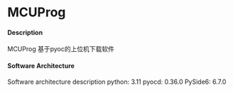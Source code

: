# MCUProg

#### Description
MCUProg 基于pyoc的上位机下载软件

#### Software Architecture
Software architecture description
python: 3.11
pyocd: 0.36.0
PySide6: 6.7.0